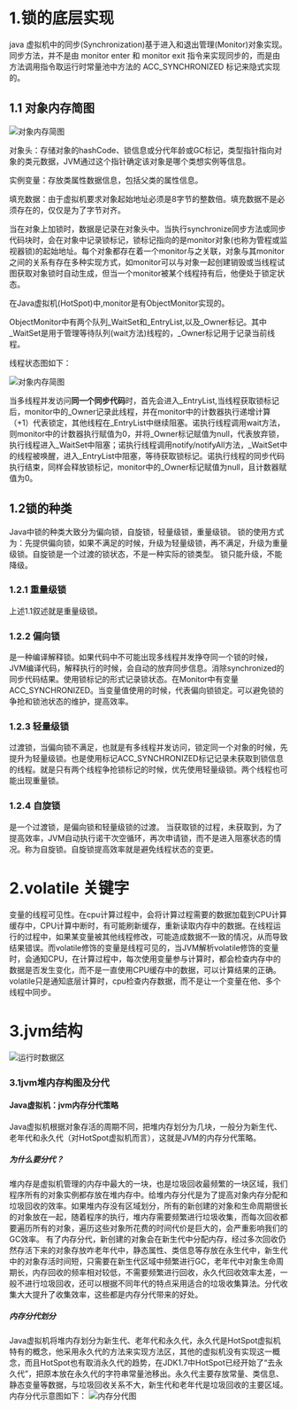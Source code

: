 # 1.锁的底层实现
 java 虚拟机中的同步(Synchronization)基于进入和退出管理(Monitor)对象实现。同步方法，并不是由 monitor enter 和 monitor exit 指令来实现同步的，而是由方法调用指令取运行时常量池中方法的 ACC_SYNCHRONIZED 标记来隐式实现的。
 
## 1.1 对象内存简图
![对象内存简图](https://i.loli.net/2019/07/11/5d26a6c5466ad58228.png "对象内存简图")

  对象头：存储对象的hashCode、锁信息或分代年龄或GC标记，类型指针指向对象的类元数据，JVM通过这个指针确定该对象是哪个类想实例等信息。
  
  实例变量：存放类属性数据信息，包括父类的属性信息。
  
  填充数据：由于虚拟机要求对象起始地址必须是8字节的整数倍。填充数据不是必须存在的，仅仅是为了字节对齐。
  
  当在对象上加锁时，数据是记录在对象头中。当执行synchronize同步方法或同步代码块时，会在对象中记录锁标记，锁标记指向的是monitor对象(也称为管程或监视器锁)的起始地址。每个对象都存在着一个monitor与之关联，对象与其monitor之间的关系有存在多种实现方式，如monitor可以与对象一起创建销毁或当线程试图获取对象锁时自动生成，但当一个monitor被某个线程持有后，他便处于锁定状态。
  
  在Java虚拟机(HotSpot)中,monitor是有ObjectMonitor实现的。
  
  ObjectMonitor中有两个队列_WaitSet和_EntryList,以及_Owner标记。其中_WaitSet是用于管理等待队列(wait方法)线程的，_Owner标记用于记录当前线程。
  
  线程状态图如下：
  
![对象内存简图](https://i.loli.net/2019/07/11/5d26ac5209ed875137.png "对象内存简图")

  当多线程并发访问**同一个同步代码**时，首先会进入_EntryList,当线程获取锁标记后，monitor中的_Owner记录此线程，并在monitor中的计数器执行递增计算（+1）代表锁定，其他线程在_EntryList中继续阻塞。诺执行线程调用wait方法，则monitor中的计数器执行赋值为0，并将_Owner标记赋值为null，代表放弃锁，执行线程进入_WaitSet中阻塞；诺执行线程调用notify/notifyAll方法，_WaitSet中的线程被唤醒，进入_EntryList中阻塞，等待获取锁标记。诺执行线程的同步代码执行结束，同样会释放锁标记，monitor中的_Owner标记赋值为null，且计数器赋值为0。

## 1.2锁的种类
  Java中锁的种类大致分为偏向锁，自旋锁，轻量级锁，重量级锁。
  锁的使用方式为：先提供偏向锁，如果不满足的时候，升级为轻量级锁，再不满足，升级为重量级锁。自旋锁是一个过渡的锁状态，不是一种实际的锁类型。
  锁只能升级，不能降级。
### 1.2.1 重量级锁
  上述1.1叙述就是重量级锁。
### 1.2.2 偏向锁
  是一种编译解释锁。如果代码中不可能出现多线程并发挣夺同一个锁的时候，JVM编译代码，解释执行的时候，会自动的放弃同步信息。消除synchronized的同步代码结果。使用锁标记的形式记录锁状态。在Monitor中有变量ACC_SYNCHRONIZED。当变量值使用的时候，代表偏向锁锁定。可以避免锁的争抢和锁池状态的维护，提高效率。
### 1.2.3 轻量级锁
  过渡锁，当偏向锁不满足，也就是有多线程并发访问，锁定同一个对象的时候，先提升为轻量级锁。也是使用标记ACC_SYNCHRONIZED标记记录未获取到锁信息的线程。就是只有两个线程争抢锁标记的时候，优先使用轻量级锁。两个线程也可能出现重量锁。
### 1.2.4 自旋锁
  是一个过渡锁，是偏向锁和轻量级锁的过渡。
  当获取锁的过程，未获取到，为了提高效率，JVM自动执行诺干次空循环，再次申请锁，而不是进入阻塞状态的情况。称为自旋锁。自旋锁提高效率就是避免线程状态的变更。
# 2.volatile 关键字
  变量的线程可见性。在cpu计算过程中，会将计算过程需要的数据加载到CPU计算缓存中，CPU计算中断时，有可能刷新缓存，重新读取内存中的数据。在线程运行的过程中，如果某变量被其他线程修改，可能造成数据不一致的情况，从而导致结果错误。而volatile修饰的变量是线程可见的，当JVM解析volatile修饰的变量时，会通知CPU，在计算过程中，每次使用变量参与计算时，都会检查内存中的数据是否发生变化，而不是一直使用CPU缓存中的数据，可以计算结果的正确。
  volatile只是通知底层计算时，cpu检查内存数据，而不是让一个变量在他、多个线程中同步。
# 3.jvm结构

![运行时数据区](https://i.loli.net/2019/07/12/5d27e4f37115522371.png "运行时数据区")

### 3.1jvm堆内存构图及分代
#### Java虚拟机：jvm内存分代策略
   Java虚拟机根据对象存活的周期不同，把堆内存划分为几块，一般分为新生代、老年代和永久代（对HotSpot虚拟机而言），这就是JVM的内存分代策略。
   ##### 为什么要分代？
   堆内存是虚拟机管理的内存中最大的一块，也是垃圾回收最频繁的一块区域，我们程序所有的对象实例都存放在堆内存中。给堆内存分代是为了提高对象内存分配和垃圾回收的效率。如果堆内存没有区域划分，所有的新创建的对象和生命周期很长的对象放在一起，随着程序的执行，堆内存需要频繁进行垃圾收集，而每次回收都要遍历所有的对象，遍历这些对象所花费的时间代价是巨大的，会严重影响我们的GC效率。
   有了内存分代，新创建的对象会在新生代中分配内存，经过多次回收仍然存活下来的对象存放咋老年代中，静态属性、类信息等存放在永生代中，新生代中的对象存活时间短，只需要在新生代区域中频繁进行GC，老年代中对象生命周期长，内存回收的频率相对较低，不需要频繁进行回收，永久代回收效率太差，一般不进行垃圾回收，还可以根据不同年代的特点采用适合的垃圾收集算法。分代收集大大提升了收集效率，这些都是内存分代带来的好处。
   ##### 内存分代划分
   Java虚拟机将堆内存划分为新生代、老年代和永久代，永久代是HotSpot虚拟机特有的概念，他采用永久代的方法来实现方法区，其他的虚拟机没有实现这一概念，而且HotSpot也有取消永久代的趋势，在JDK1.7中HotSpot已经开始了“去永久代”，把原本放在永久代的字符串常量池移出。永久代主要存放常量、类信息、静态变量等数据，与垃圾回收关系不大，新生代和老年代是垃圾回收的主要区域。内存分代示意图如下：
   ![内存分代图](https://i.loli.net/2019/07/12/5d27e7ed81d6f18842.png "内存分代图")

